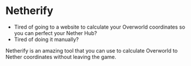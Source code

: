 # Netherify
- Tired of going to a website to calculate your Overworld coordinates so you can perfect your Nether Hub?
- Tired of doing it manually?
  
Netherify is an amazing tool that you can use to calculate Overworld to Nether coordinates without leaving the game.
